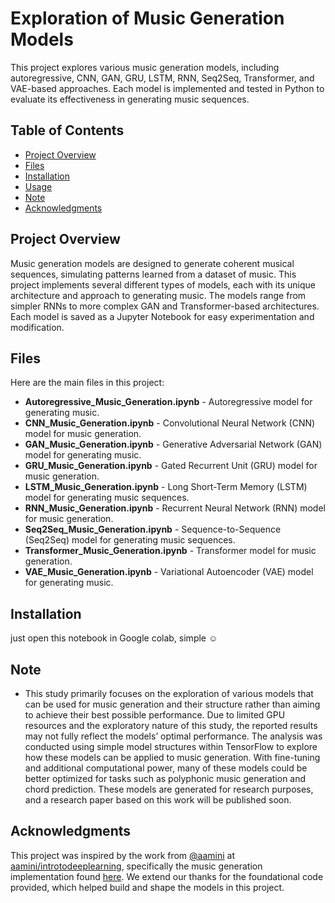 # Exploration of Music Generation Models

This project explores various music generation models, including autoregressive, CNN, GAN, GRU, LSTM, RNN, Seq2Seq, Transformer, and VAE-based approaches. Each model is implemented and tested in Python to evaluate its effectiveness in generating music sequences. 

## Table of Contents
- [Project Overview](#project-overview)
- [Files](#files)
- [Installation](#installation)
- [Usage](#usage)
- [Note](#note)
- [Acknowledgments](#acknowledgments)

## Project Overview

Music generation models are designed to generate coherent musical sequences, simulating patterns learned from a dataset of music. This project implements several different types of models, each with its unique architecture and approach to generating music. The models range from simpler RNNs to more complex GAN and Transformer-based architectures. Each model is saved as a Jupyter Notebook for easy experimentation and modification.

## Files

Here are the main files in this project:

- **Autoregressive_Music_Generation.ipynb** - Autoregressive model for generating music.
- **CNN_Music_Generation.ipynb** - Convolutional Neural Network (CNN) model for music generation.
- **GAN_Music_Generation.ipynb** - Generative Adversarial Network (GAN) model for generating music.
- **GRU_Music_Generation.ipynb** - Gated Recurrent Unit (GRU) model for music generation.
- **LSTM_Music_Generation.ipynb** - Long Short-Term Memory (LSTM) model for generating music sequences.
- **RNN_Music_Generation.ipynb** - Recurrent Neural Network (RNN) model for music generation.
- **Seq2Seq_Music_Generation.ipynb** - Sequence-to-Sequence (Seq2Seq) model for generating music sequences.
- **Transformer_Music_Generation.ipynb** - Transformer model for music generation.
- **VAE_Music_Generation.ipynb** - Variational Autoencoder (VAE) model for generating music.

## Installation
just open this notebook in Google colab, simple ☺️

## Note 
- This study primarily focuses on the exploration of various models that can be used for music generation and their structure rather than aiming to achieve their best possible performance. Due to limited GPU resources and the exploratory nature of this study, the reported results may not fully reflect the models’ optimal performance. The analysis was conducted using simple model structures within TensorFlow to explore how these models can be applied to music generation. With fine-tuning and additional computational power, many of these models could be better optimized for tasks such as polyphonic music generation and chord prediction. These models are generated for research purposes, and a research paper based on this work will be published soon.

## Acknowledgments
This project was inspired by the work from [@aamini](https://github.com/aamini) at [aamini/introtodeeplearning](https://github.com/aamini/introtodeeplearning), specifically the music generation implementation found [here](https://github.com/aamini/introtodeeplearning/blob/master/lab1/Part2_Music_Generation.ipynb). We extend our thanks for the foundational code provided, which helped build and shape the models in this project.
